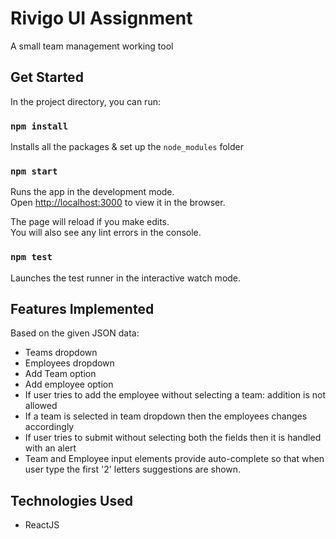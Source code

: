 # Rivigo UI Assignment

A small team management working tool

## Get Started

In the project directory, you can run:

### `npm install`

Installs all the packages & set up the `node_modules` folder

### `npm start`

Runs the app in the development mode.<br>
Open [http://localhost:3000](http://localhost:3000) to view it in the browser.

The page will reload if you make edits.<br>
You will also see any lint errors in the console.

### `npm test`

Launches the test runner in the interactive watch mode.

## Features Implemented
Based on the given JSON data:

- Teams dropdown
- Employees dropdown
- Add Team option
- Add employee option
- If user tries to add the employee without selecting a team: addition is not allowed
- If a team is selected in team dropdown then the employees changes accordingly
- If user tries to submit without selecting both the fields then it is handled with an alert
- Team and Employee input elements provide auto-complete so that when user type the first '2' letters suggestions are shown.

## Technologies Used

- ReactJS
